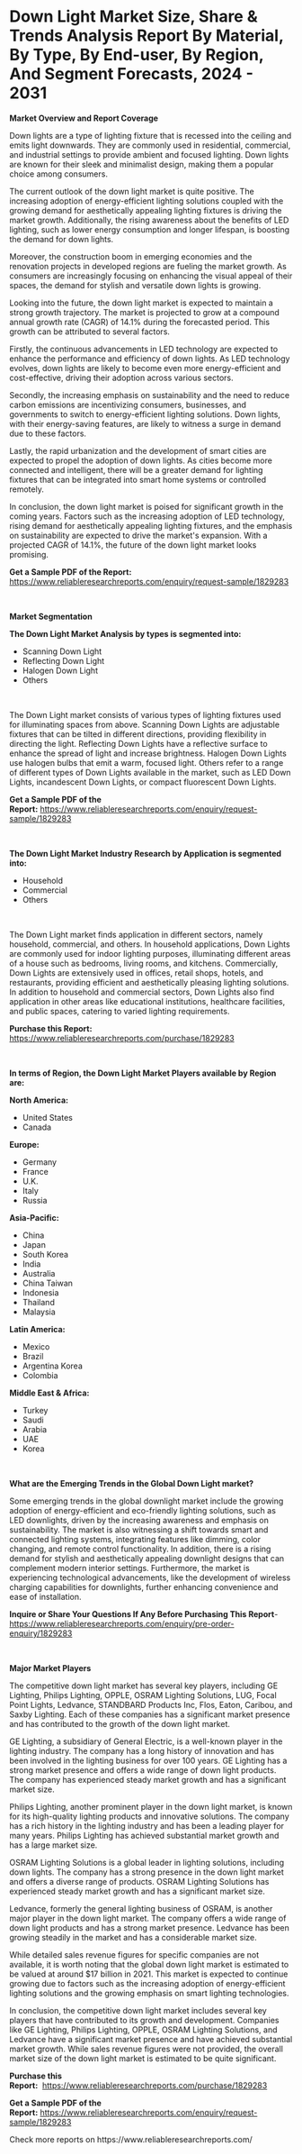<p><h1>Down Light Market Size, Share & Trends Analysis Report By Material, By Type, By End-user, By Region, And Segment Forecasts, 2024 - 2031</h1></p><p><strong>Market Overview and Report Coverage</strong></p>
<p><p>Down lights are a type of lighting fixture that is recessed into the ceiling and emits light downwards. They are commonly used in residential, commercial, and industrial settings to provide ambient and focused lighting. Down lights are known for their sleek and minimalist design, making them a popular choice among consumers.</p><p>The current outlook of the down light market is quite positive. The increasing adoption of energy-efficient lighting solutions coupled with the growing demand for aesthetically appealing lighting fixtures is driving the market growth. Additionally, the rising awareness about the benefits of LED lighting, such as lower energy consumption and longer lifespan, is boosting the demand for down lights.</p><p>Moreover, the construction boom in emerging economies and the renovation projects in developed regions are fueling the market growth. As consumers are increasingly focusing on enhancing the visual appeal of their spaces, the demand for stylish and versatile down lights is growing.</p><p>Looking into the future, the down light market is expected to maintain a strong growth trajectory. The market is projected to grow at a compound annual growth rate (CAGR) of 14.1% during the forecasted period. This growth can be attributed to several factors.</p><p>Firstly, the continuous advancements in LED technology are expected to enhance the performance and efficiency of down lights. As LED technology evolves, down lights are likely to become even more energy-efficient and cost-effective, driving their adoption across various sectors.</p><p>Secondly, the increasing emphasis on sustainability and the need to reduce carbon emissions are incentivizing consumers, businesses, and governments to switch to energy-efficient lighting solutions. Down lights, with their energy-saving features, are likely to witness a surge in demand due to these factors.</p><p>Lastly, the rapid urbanization and the development of smart cities are expected to propel the adoption of down lights. As cities become more connected and intelligent, there will be a greater demand for lighting fixtures that can be integrated into smart home systems or controlled remotely.</p><p>In conclusion, the down light market is poised for significant growth in the coming years. Factors such as the increasing adoption of LED technology, rising demand for aesthetically appealing lighting fixtures, and the emphasis on sustainability are expected to drive the market's expansion. With a projected CAGR of 14.1%, the future of the down light market looks promising.</p></p>
<p><strong>Get a Sample PDF of the Report:</strong> <a href="https://www.reliableresearchreports.com/enquiry/request-sample/1829283">https://www.reliableresearchreports.com/enquiry/request-sample/1829283</a></p>
<p>&nbsp;</p>
<p><strong>Market Segmentation</strong></p>
<p><strong>The Down Light Market Analysis by types is segmented into:</strong></p>
<p><ul><li>Scanning Down Light</li><li>Reflecting Down Light</li><li>Halogen Down Light</li><li>Others</li></ul></p>
<p>&nbsp;</p>
<p><p>The Down Light market consists of various types of lighting fixtures used for illuminating spaces from above. Scanning Down Lights are adjustable fixtures that can be tilted in different directions, providing flexibility in directing the light. Reflecting Down Lights have a reflective surface to enhance the spread of light and increase brightness. Halogen Down Lights use halogen bulbs that emit a warm, focused light. Others refer to a range of different types of Down Lights available in the market, such as LED Down Lights, incandescent Down Lights, or compact fluorescent Down Lights.</p></p>
<p><strong>Get a Sample PDF of the Report:</strong>&nbsp;<a href="https://www.reliableresearchreports.com/enquiry/request-sample/1829283">https://www.reliableresearchreports.com/enquiry/request-sample/1829283</a></p>
<p>&nbsp;</p>
<p><strong>The Down Light Market Industry Research by Application is segmented into:</strong></p>
<p><ul><li>Household</li><li>Commercial</li><li>Others</li></ul></p>
<p>&nbsp;</p>
<p><p>The Down Light market finds application in different sectors, namely household, commercial, and others. In household applications, Down Lights are commonly used for indoor lighting purposes, illuminating different areas of a house such as bedrooms, living rooms, and kitchens. Commercially, Down Lights are extensively used in offices, retail shops, hotels, and restaurants, providing efficient and aesthetically pleasing lighting solutions. In addition to household and commercial sectors, Down Lights also find application in other areas like educational institutions, healthcare facilities, and public spaces, catering to varied lighting requirements.</p></p>
<p><strong>Purchase this Report:</strong>&nbsp; <a href="https://www.reliableresearchreports.com/purchase/1829283">https://www.reliableresearchreports.com/purchase/1829283</a></p>
<p>&nbsp;</p>
<p><strong>In terms of Region, the Down Light Market Players available by Region are:</strong></p>
<p>
    <p> <strong> North America: </strong>
        <ul>
            <li>United States</li>
            <li>Canada</li>
        </ul>
        </p> 
    <p> <strong> Europe: </strong>
        <ul>
            <li>Germany</li>
            <li>France</li>
            <li>U.K.</li>
            <li>Italy</li>
            <li>Russia</li>
        </ul>
        </p> 
    <p> <strong> Asia-Pacific: </strong>
        <ul>
            <li>China</li>
            <li>Japan</li>
            <li>South Korea</li>
            <li>India</li>
            <li>Australia</li>
            <li>China Taiwan</li>
            <li>Indonesia</li>
            <li>Thailand</li>
            <li>Malaysia</li>
        </ul>
        </p> 
    <p> <strong> Latin America: </strong>
        <ul>
            <li>Mexico</li>
            <li>Brazil</li>
            <li>Argentina Korea</li>
            <li>Colombia</li>
        </ul>
        </p> 
    <p> <strong> Middle East & Africa: </strong>
        <ul>
            <li>Turkey</li>
            <li>Saudi</li>
            <li>Arabia</li>
            <li>UAE</li>
            <li>Korea</li>
        </ul>
    </p>
    </p>
<p>&nbsp;</p>
<p><strong>What are the Emerging Trends in the Global Down Light market?</strong></p>
<p><p>Some emerging trends in the global downlight market include the growing adoption of energy-efficient and eco-friendly lighting solutions, such as LED downlights, driven by the increasing awareness and emphasis on sustainability. The market is also witnessing a shift towards smart and connected lighting systems, integrating features like dimming, color changing, and remote control functionality. In addition, there is a rising demand for stylish and aesthetically appealing downlight designs that can complement modern interior settings. Furthermore, the market is experiencing technological advancements, like the development of wireless charging capabilities for downlights, further enhancing convenience and ease of installation.</p></p>
<p><strong>Inquire or Share Your Questions If Any Before Purchasing This Report</strong>- <a href="https://www.reliableresearchreports.com/enquiry/pre-order-enquiry/1829283">https://www.reliableresearchreports.com/enquiry/pre-order-enquiry/1829283</a></p>
<p>&nbsp;</p>
<p><strong>Major Market Players</strong></p>
<p><p>The competitive down light market has several key players, including GE Lighting, Philips Lighting, OPPLE, OSRAM Lighting Solutions, LUG, Focal Point Lights, Ledvance, STANDBARD Products Inc, Flos, Eaton, Caribou, and Saxby Lighting. Each of these companies has a significant market presence and has contributed to the growth of the down light market.</p><p>GE Lighting, a subsidiary of General Electric, is a well-known player in the lighting industry. The company has a long history of innovation and has been involved in the lighting business for over 100 years. GE Lighting has a strong market presence and offers a wide range of down light products. The company has experienced steady market growth and has a significant market size.</p><p>Philips Lighting, another prominent player in the down light market, is known for its high-quality lighting products and innovative solutions. The company has a rich history in the lighting industry and has been a leading player for many years. Philips Lighting has achieved substantial market growth and has a large market size.</p><p>OSRAM Lighting Solutions is a global leader in lighting solutions, including down lights. The company has a strong presence in the down light market and offers a diverse range of products. OSRAM Lighting Solutions has experienced steady market growth and has a significant market size.</p><p>Ledvance, formerly the general lighting business of OSRAM, is another major player in the down light market. The company offers a wide range of down light products and has a strong market presence. Ledvance has been growing steadily in the market and has a considerable market size.</p><p>While detailed sales revenue figures for specific companies are not available, it is worth noting that the global down light market is estimated to be valued at around $17 billion in 2021. This market is expected to continue growing due to factors such as the increasing adoption of energy-efficient lighting solutions and the growing emphasis on smart lighting technologies.</p><p>In conclusion, the competitive down light market includes several key players that have contributed to its growth and development. Companies like GE Lighting, Philips Lighting, OPPLE, OSRAM Lighting Solutions, and Ledvance have a significant market presence and have achieved substantial market growth. While sales revenue figures were not provided, the overall market size of the down light market is estimated to be quite significant.</p></p>
<p><strong>Purchase this Report:</strong>&nbsp;&nbsp;<a href="https://www.reliableresearchreports.com/purchase/1829283">https://www.reliableresearchreports.com/purchase/1829283</a></p>
<p></p>
<p><strong>Get a Sample PDF of the Report:</strong>&nbsp;<a href="https://www.reliableresearchreports.com/enquiry/request-sample/1829283">https://www.reliableresearchreports.com/enquiry/request-sample/1829283</a></p>
<p>Check more reports on https://www.reliableresearchreports.com/</p>